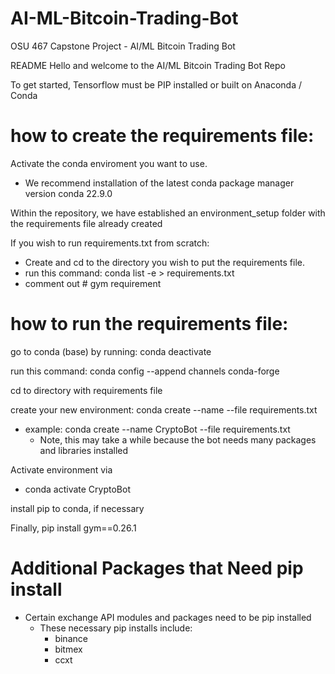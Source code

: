# AI-ML-Bitcoin-Trading-Bot
OSU 467 Capstone Project - AI/ML Bitcoin Trading Bot  

README
Hello and welcome to the AI/ML Bitcoin Trading Bot Repo

To get started, Tensorflow must be PIP installed or built on Anaconda / Conda

# how to create the requirements file:

Activate the conda enviroment you want to use.
- We recommend installation of the latest conda package manager version conda 22.9.0

Within the repository, we have established an environment_setup folder with the 
requirements file already created 

If you wish to run requirements.txt from scratch:
- Create and cd to the directory you wish to put the requirements file.
- run this command: conda list -e > requirements.txt
- comment out # gym requirement

# how to run the requirements file:

go to conda (base) by running: conda deactivate

run this command: conda config --append channels conda-forge

cd to directory with requirements file

create your new environment: conda create --name <env> --file requirements.txt
- example: conda create --name CryptoBot --file requirements.txt
    - Note, this may take a while because the bot needs many packages and libraries installed

Activate environment via
- conda activate CryptoBot 

install pip to conda, if necessary

Finally, pip install gym==0.26.1

# Additional Packages that Need pip install 

- Certain exchange API modules and packages need to be pip installed 
  - These necessary pip installs include: 
    - binance 
    - bitmex
    - ccxt